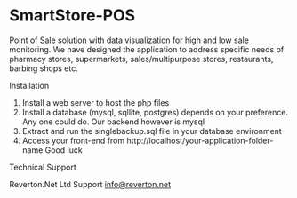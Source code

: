 # SmartStore-POS
Point of Sale solution with data visualization for high and low sale monitoring. We have designed the application to address specific needs of pharmacy stores, supermarkets, sales/multipurpose stores, restaurants, barbing shops etc. 

Installation
1.  Install a web server to host the php files
2.  Install a database (mysql, sqllite, postgres) depends on your preference. Any one could do. Our backend however is mysql 
3.  Extract and run the singlebackup.sql file in your database environment
4.  Access your front-end from http://localhost/your-application-folder-name
Good luck

Technical Support

Reverton.Net Ltd Support
info@reverton.net
